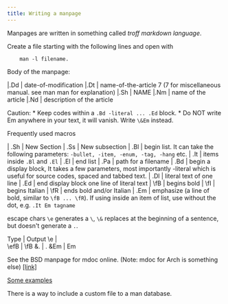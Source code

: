 ```yaml
---
title: Writing a manpage
---
```


 Manpages are written in something called *troff markdown language*.

 Create a file starting with the following lines and open with
```
 	man -l filename.
```

 Body of the manpage:

 |.Dd | date-of-modification
 |.Dt | name-of-the-article 7 (7 for miscellaneous manual. see man man for explanation)
 |.Sh | NAME
 |.Nm | name of the article
 |.Nd | description of the article
 
 Caution:
     *   Keep codes within a `.Bd -literal ... .Ed` block.
     *   Do NOT write Em anywhere in your text, it will vanish. Write `\&Em`
         instead.

Frequently used macros

| .Sh | New Section
| .Ss | New subsection
| .Bl | begin list. It can take the following parameters: `-bullet, -item, -enum, -tag, -hang` etc.
| .It | items inside `.Bl` and `.El`
| .El | end list
| .Pa | path for a filename
| .Bd | begin a display block, It takes a few parameters, most importantly -literal which is useful for source codes, spaced and tabbed text.
| .Dl | literal text of one line
| .Ed | end display block one line of literal text
| \fB | begins bold
| \fI | begins Italian
| \fR | ends bold and/or Italian
| .Em | emphasize (a line of bold, similar to `\fB ... \fR`). If using inside an item of list, use without the dot, e.g.  `.It Em tagname`

  escape chars  `\e` generates a `\`, `\&` replaces at the beginning of a sentence, but doesn't generate a `.`.

  Type    |    Output
  \e      |      \
  \efB    |      \fB
  \&.     |      .
  \&Em    |      Em

See the BSD manpage for mdoc online. (Note: mdoc for Arch is something else)
[[link]](http://man7.org/linux/man-pages/man7/mdoc.7.html)

[Some examples](http://manpages.ubuntu.com/manpages/trusty/pt/man7/mdoc.samples.7.html)

There is a way to include a custom file to a man database.
